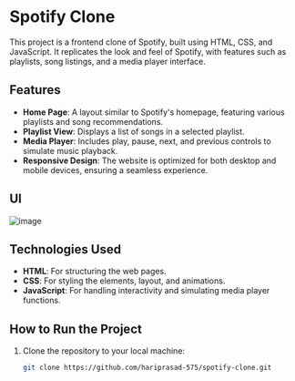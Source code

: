 # Spotify Clone

This project is a frontend clone of Spotify, built using HTML, CSS, and JavaScript. It replicates the look and feel of Spotify, with features such as playlists, song listings, and a media player interface.

## Features

- **Home Page**: A layout similar to Spotify's homepage, featuring various playlists and song recommendations.
- **Playlist View**: Displays a list of songs in a selected playlist.
- **Media Player**: Includes play, pause, next, and previous controls to simulate music playback.
- **Responsive Design**: The website is optimized for both desktop and mobile devices, ensuring a seamless experience.

## UI
![image](https://github.com/user-attachments/assets/98c604fe-6519-4299-90cf-549e26399009)


## Technologies Used

- **HTML**: For structuring the web pages.
- **CSS**: For styling the elements, layout, and animations.
- **JavaScript**: For handling interactivity and simulating media player functions.

## How to Run the Project

1. Clone the repository to your local machine:
   ```bash
   git clone https://github.com/hariprasad-575/spotify-clone.git

